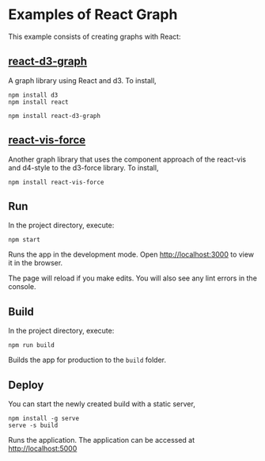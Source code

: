 Examples of React Graph
====================================

This example consists of creating graphs with React:

## [react-d3-graph](https://github.com/danielcaldas/react-d3-graph)
A graph library using React and d3. To install,

```
npm install d3
npm install react

npm install react-d3-graph
```


## [react-vis-force](https://github.com/uber/react-vis-force)
Another graph library that uses the component approach of the react-vis and 
d4-style to the d3-force library. To install,

```
npm install react-vis-force
```


## Run

In the project directory, execute:

```
npm start
```

Runs the app in the development mode.
Open [http://localhost:3000](http://localhost:3000) to view it in the browser.

The page will reload if you make edits.
You will also see any lint errors in the console.

## Build
In the project directory, execute:

```
npm run build
```

Builds the app for production to the `build` folder.

## Deploy
You can start the newly created build with a static server,

```
npm install -g serve
serve -s build
```

Runs the application. The application can be accessed 
at [http://localhost:5000](http://localhost:5000)
